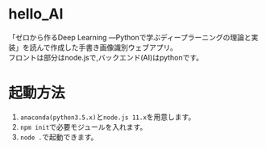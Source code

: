 # hello_AI
「ゼロから作るDeep Learning  ―Pythonで学ぶディープラーニングの理論と実装」を読んで作成した手書き画像識別ウェブアプリ。  
フロントは部分はnode.jsで,バックエンド(AI)はpythonです。

# 起動方法
1. `anaconda(python3.5.x)`と`node.js 11.x`を用意します。
1. `npm init`で必要モジュールを入れます。
1. `node .`で起動できます。
